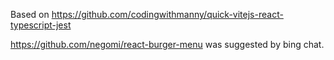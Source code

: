 Based on https://github.com/codingwithmanny/quick-vitejs-react-typescript-jest

https://github.com/negomi/react-burger-menu was suggested by bing chat.

